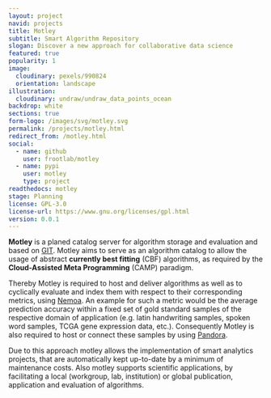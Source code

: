 ```yaml
---
layout: project
navid: projects
title: Motley
subtitle: Smart Algorithm Repository
slogan: Discover a new approach for collaborative data science
featured: true
popularity: 1
image:
  cloudinary: pexels/990824
  orientation: landscape
illustration:
  cloudinary: undraw/undraw_data_points_ocean
backdrop: white
sections: true
form-logo: /images/svg/motley.svg
permalink: /projects/motley.html
redirect_from: /motley.html
social:
  - name: github
    user: frootlab/motley
  - name: pypi
    user: motley
    type: project
readthedocs: motley
stage: Planning
license: GPL-3.0
license-url: https://www.gnu.org/licenses/gpl.html
version: 0.0.1
---
```


**Motley** is a planed catalog server for algorithm storage and evaluation and
based on [GIT](https://git-scm.com/). Motley aims to serve as an algorithm
catalog to allow the usage of abstract **currently best fitting** (CBF)
algorithms, as required by the **Cloud-Assisted Meta Programming** (CAMP)
paradigm.

Thereby Motley is required to host and deliver algorithms as well as to
cyclically evaluate and index them with respect to their corresponding metrics,
using [Nemoa](https://github.com/frootlab/nemoa). An example for such a metric
would be the average prediction accuracy within a fixed set of gold standard
samples of the respective domain of application (e.g. latin handwriting samples,
spoken word samples, TCGA gene expression data, etc.). Consequently Motley is
also required to host or connect these samples by using
[Pandora](https://github.com/frootlab/pandora).

Due to this approach motley allows the implementation of smart analytics
projects, that are automatically kept up-to-date by a minimum of maintenance
costs. Also motley supports scientific applications, by facilitating a local
(workgroup, lab, institution) or global publication, application and evaluation
of algorithms.

